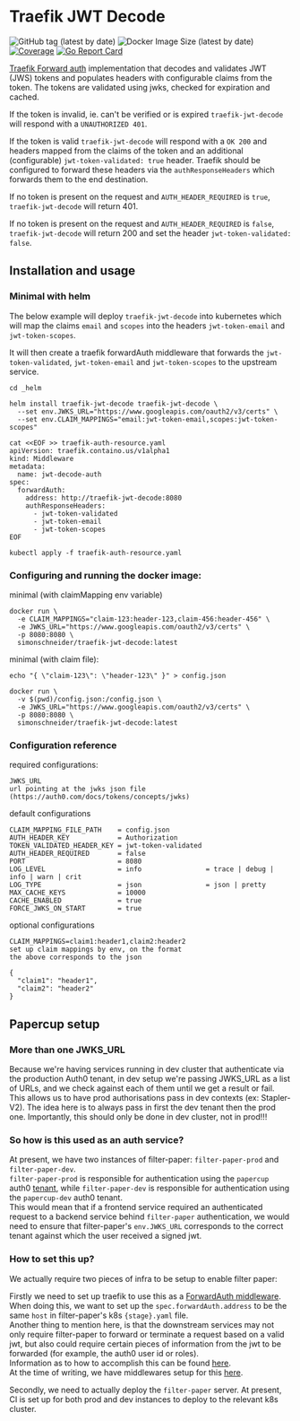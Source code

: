 # Traefik JWT Decode

![GitHub tag (latest by date)](https://img.shields.io/github/v/tag/SimonSchneider/traefik-jwt-decode)
![Docker Image Size (latest by date)](https://img.shields.io/docker/image-size/simonschneider/traefik-jwt-decode)
[![Coverage](http://gocover.io/_badge/github.com/SimonSchneider/traefik-jwt-decode/decoder)](http://gocover.io/github.com/SimonSchneider/traefik-jwt-decode/decoder)
[![Go Report Card](https://goreportcard.com/badge/github.com/SimonSchneider/traefik-jwt-decode)](https://goreportcard.com/report/github.com/SimonSchneider/traefik-jwt-decode)

[Traefik Forward auth](https://docs.traefik.io/middlewares/forwardauth/)
implementation that decodes and validates JWT (JWS) tokens and populates
headers with configurable claims from the token.
The tokens are validated using jwks, checked for expiration and cached.

If the token is invalid, ie. can't be verified or is expired `traefik-jwt-decode`
will respond with a `UNAUTHORIZED 401`.

If the token is valid `traefik-jwt-decode` will respond with a `OK 200` and
headers mapped from the claims of the token and an additional (configurable) `jwt-token-validated: true` header. 
Traefik should be configured to forward these headers via the `authResponseHeaders` which forwards them to the
end destination.

If no token is present on the request and `AUTH_HEADER_REQUIRED` is `true`, `traefik-jwt-decode` will return 401.

If no token is present on the request and `AUTH_HEADER_REQUIRED` is `false`, `traefik-jwt-decode` will return 200 and set the header `jwt-token-validated: false`.

## Installation and usage

### Minimal with helm

The below example will deploy `traefik-jwt-decode` into kubernetes which 
will map the claims `email` and `scopes` into the headers `jwt-token-email` and
`jwt-token-scopes`.

It will then create a traefik forwardAuth middleware that forwards the 
`jwt-token-validated`, `jwt-token-email` and `jwt-token-scopes` to the upstream service.
```
cd _helm

helm install traefik-jwt-decode traefik-jwt-decode \
  --set env.JWKS_URL="https://www.googleapis.com/oauth2/v3/certs" \
  --set env.CLAIM_MAPPINGS="email:jwt-token-email,scopes:jwt-token-scopes"

cat <<EOF >> traefik-auth-resource.yaml
apiVersion: traefik.containo.us/v1alpha1
kind: Middleware
metadata:
  name: jwt-decode-auth
spec:
  forwardAuth:
    address: http://traefik-jwt-decode:8080
    authResponseHeaders:
      - jwt-token-validated
      - jwt-token-email
      - jwt-token-scopes
EOF

kubectl apply -f traefik-auth-resource.yaml
```

### Configuring and running the docker image:

minimal (with claimMapping env variable)
```
docker run \
  -e CLAIM_MAPPINGS="claim-123:header-123,claim-456:header-456" \
  -e JWKS_URL="https://www.googleapis.com/oauth2/v3/certs" \
  -p 8080:8080 \
  simonschneider/traefik-jwt-decode:latest
```

minimal (with claim file):
```
echo "{ \"claim-123\": \"header-123\" }" > config.json

docker run \
  -v $(pwd)/config.json:/config.json \
  -e JWKS_URL="https://www.googleapis.com/oauth2/v3/certs" \
  -p 8080:8080 \
  simonschneider/traefik-jwt-decode:latest
```

### Configuration reference

required configurations:
```
JWKS_URL
url pointing at the jwks json file (https://auth0.com/docs/tokens/concepts/jwks)
```

default configurations
```
CLAIM_MAPPING_FILE_PATH    = config.json
AUTH_HEADER_KEY            = Authorization
TOKEN_VALIDATED_HEADER_KEY = jwt-token-validated
AUTH_HEADER_REQUIRED       = false
PORT                       = 8080
LOG_LEVEL                  = info                = trace | debug | info | warn | crit
LOG_TYPE                   = json                = json | pretty
MAX_CACHE_KEYS             = 10000
CACHE_ENABLED              = true
FORCE_JWKS_ON_START        = true
```

optional configurations
```
CLAIM_MAPPINGS=claim1:header1,claim2:header2
set up claim mappings by env, on the format
the above corresponds to the json

{
  "claim1": "header1",
  "claim2": "header2"
}
```

## Papercup setup

### More than one JWKS_URL
Because we're having services running in dev cluster that authenticate via the production Auth0 tenant, in dev setup we're passing JWKS_URL as a list of URLs, and we check against each of them until we get a result or fail.
This allows us to have prod authorisations pass in dev contexts (ex: Stapler-V2).
The idea here is to always pass in first the dev tenant then the prod one. 
Importantly, this should only be done in dev cluster, not in prod!!!

### So how is this used as an auth service?

At present, we have two instances of filter-paper: `filter-paper-prod` and `filter-paper-dev`.  
`filter-paper-prod` is responsible for authentication using the `papercup` auth0 [tenant](https://auth0.com/docs/glossary#T), while `filter-paper-dev` is responsible for authentication using the `papercup-dev` auth0 tenant.  
This would mean that if a frontend service required an authenticated request to a backend service behind `filter-paper` authentication, we would need to ensure that filter-paper's `env.JWKS_URL` corresponds to the correct tenant against which the user received a signed jwt.  


### How to set this up?
We actually require two pieces of infra to be setup to enable filter paper:

Firstly we need to set up traefik to use this as a [ForwardAuth middleware](https://doc.traefik.io/traefik/middlewares/overview/#configuration-example).
When doing this, we want to set up the `spec.forwardAuth.address` to be the same `host` in filter-paper's k8s `{stage}.yaml` file.  
Another thing to mention here, is that the downstream services may not only require filter-paper to forward or terminate a request based on a valid jwt, but also could require certain pieces of information from the jwt to be forwarded (for example, the auth0 user id or roles).  
Information as to how to accomplish this can be found [here](https://doc.traefik.io/traefik/middlewares/http/forwardauth/#authresponseheaders).  
At the time of writing, we have middlewares setup for this [here](https://github.com/papercup-ai/charts/tree/main/setup/middlewares).

Secondly, we need to actually deploy the `filter-paper` server. At present, CI is set up for both prod and dev instances to deploy to the relevant k8s cluster.

